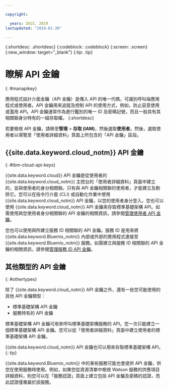 ```yaml
---

copyright:

  years: 2015, 2019
lastupdated: "2019-01-30"

---
```


{:shortdesc: .shortdesc}
{:codeblock: .codeblock}
{:screen: .screen}
{:new_window: target="_blank"}
{:tip: .tip}

# 瞭解 API 金鑰
{: #manapikey}

應用程式設計介面金鑰（API 金鑰）是傳入 API 的唯一代碼，可識別呼叫端應用程式或使用者。API 金鑰用來追蹤及控制 API 的使用方式，例如，防止惡意使用或濫用 API。API 金鑰通常作為進行鑑別的唯一 ID 及密碼記號，而且一般具有其相關聯身分特有的一組存取權。
{:shortdesc}

若要檢視 API 金鑰，請移至**管理** > **存取 (IAM)**，然後選取**使用者**。然後，選取使用者以導覽至「使用者詳細資料」頁面上所包含的「API 金鑰」區段。 

## {{site.data.keyword.cloud_notm}} API 金鑰
{: #ibm-cloud-api-keys}

{{site.data.keyword.cloud}} API 金鑰是從使用者的 {{site.data.keyword.cloud_notm}} 主控台的「使用者詳細資料」頁面中建立的，並與使用者的身分相關聯。只有與 API 金鑰相關聯的使用者，才能建立及刪除它。您可以在指令行介面 (CLI) 或自動化作業中使用 {{site.data.keyword.cloud_notm}} API 金鑰，以您的使用者身分登入。您也可以使用 {{site.data.keyword.cloud_notm}} API 金鑰來存取標準基礎架構 API。如需使用與您使用者身分相關聯的 API 金鑰的相關資訊，請參閱[管理使用者 API 金鑰](/docs/iam?topic=iam-userapikey#userapikey)。

您也可以使用與所建立服務 ID 相關聯的 API 金鑰。服務 ID 是用來將 {{site.data.keyword.Bluemix_notm}} 內部或外部的應用程式連接至 {{site.data.keyword.Bluemix_notm}} 服務。如需建立與服務 ID 相關聯的 API 金鑰的相關資訊，請參閱[管理服務 ID API 金鑰](/docs/iam?topic=iam-serviceidapikeys#serviceidapikeys)。

## 其他類型的 API 金鑰
{: #othertypes}

除了 {{site.data.keyword.cloud_notm}} API 金鑰之外，還有一些您可能使用的其他 API 金鑰類型：

* 標準基礎架構 API 金鑰
* 服務特有的 API 金鑰

標準基礎架構 API 金鑰可用來呼叫標準基礎架構服務的 API。您一次只能建立一個標準基礎架構 API 金鑰。您可以從「使用者詳細資料」頁面中建立使用者的標準基礎架構 API 金鑰。

{{site.data.keyword.cloud_notm}} API 金鑰也可以用來存取標準基礎架構 API。
{: tip}

{{site.data.keyword.Bluemix_notm}} 中的某些服務可能也會提供 API 金鑰，供您在使用服務時使用。例如，如果您從資源清單中檢視 Watson 服務的供應項目詳細資料，則您可以在「服務認證」頁面上建立包括 API 金鑰及密碼的認證，而此認證僅專屬於該服務。


